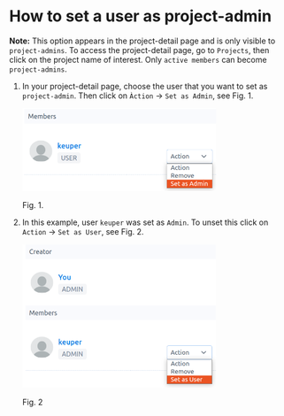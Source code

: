 # How to set a user as project-admin

**Note:** This option appears in the project-detail page and is only visible to `project-admins`. To access the project-detail page, go to `Projects`, then click on the project name of interest. Only `active members` can become `project-admins`. 

1.  In your project-detail page, choose the user that you want to set as `project-admin`. Then click on `Àction` -\> `Set as Admin`, see Fig. 1.

    <img src="images/project-member-set-admin.png" alt="project-member-set-admin.png" width="350" height="150" class="jop-noMdConv">

    Fig. 1.

2.  In this example, user `keuper` was set as `Admin`. To unset this click on `Action` -\> `Set as User`, see Fig. 2.

    <img src="images/project-member-set-as-user.png" alt="project-member-set-as-user.png" width="350" height="260">

    Fig. 2
